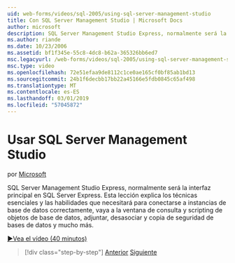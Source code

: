 ```yaml
---
uid: web-forms/videos/sql-2005/using-sql-server-management-studio
title: Con SQL Server Management Studio | Microsoft Docs
author: microsoft
description: SQL Server Management Studio Express, normalmente será la interfaz principal en SQL Server Express. En esta lección muestra las técnicas esenciales y ski...
ms.author: riande
ms.date: 10/23/2006
ms.assetid: bf1f345e-55c8-4dc8-b62a-365326bb6ed7
msc.legacyurl: /web-forms/videos/sql-2005/using-sql-server-management-studio
msc.type: video
ms.openlocfilehash: 72e51efaa9de8112c1ce0ae165cf0bf85ab1bd13
ms.sourcegitcommit: 24b1f6decbb17bb22a45166e5fdb0845c65af498
ms.translationtype: MT
ms.contentlocale: es-ES
ms.lasthandoff: 03/01/2019
ms.locfileid: "57045872"
---
```

<a name="using-sql-server-management-studio"></a>Usar SQL Server Management Studio
====================
por [Microsoft](https://github.com/microsoft)

SQL Server Management Studio Express, normalmente será la interfaz principal en SQL Server Express. Esta lección explica los técnicas esenciales y las habilidades que necesitará para conectarse a instancias de base de datos correctamente, vaya a la ventana de consulta y scripting de objetos de base de datos, adjuntar, desasociar y copia de seguridad de bases de datos y mucho más.

[&#9654;Vea el vídeo (40 minutos)](https://channel9.msdn.com/Blogs/ASP-NET-Site-Videos/using-sql-server-management-studio)

> [!div class="step-by-step"]
> [Anterior](connecting-your-web-application-to-sql-server-2005-express-edition.md)
> [Siguiente](getting-started-with-reporting-services.md)
